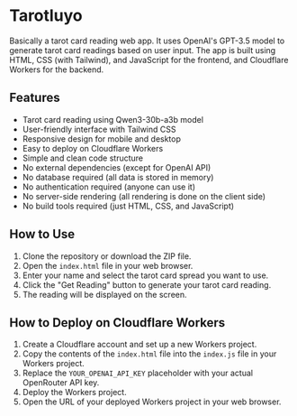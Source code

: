 # Tarotluyo

Basically a tarot card reading web app. It uses OpenAI's GPT-3.5 model to generate tarot card readings based on user input. The app is built using HTML, CSS (with Tailwind), and JavaScript for the frontend, and Cloudflare Workers for the backend.

## Features
- Tarot card reading using Qwen3-30b-a3b model
- User-friendly interface with Tailwind CSS
- Responsive design for mobile and desktop
- Easy to deploy on Cloudflare Workers
- Simple and clean code structure
- No external dependencies (except for OpenAI API)
- No database required (all data is stored in memory)
- No authentication required (anyone can use it)
- No server-side rendering (all rendering is done on the client side)
- No build tools required (just HTML, CSS, and JavaScript)


## How to Use
1. Clone the repository or download the ZIP file.
2. Open the `index.html` file in your web browser.
3. Enter your name and select the tarot card spread you want to use.
4. Click the "Get Reading" button to generate your tarot card reading.
5. The reading will be displayed on the screen.

## How to Deploy on Cloudflare Workers
1. Create a Cloudflare account and set up a new Workers project.
2. Copy the contents of the `index.html` file into the `index.js` file in your Workers project.
3. Replace the `YOUR_OPENAI_API_KEY` placeholder with your actual OpenRouter API key.
4. Deploy the Workers project.
5. Open the URL of your deployed Workers project in your web browser.
